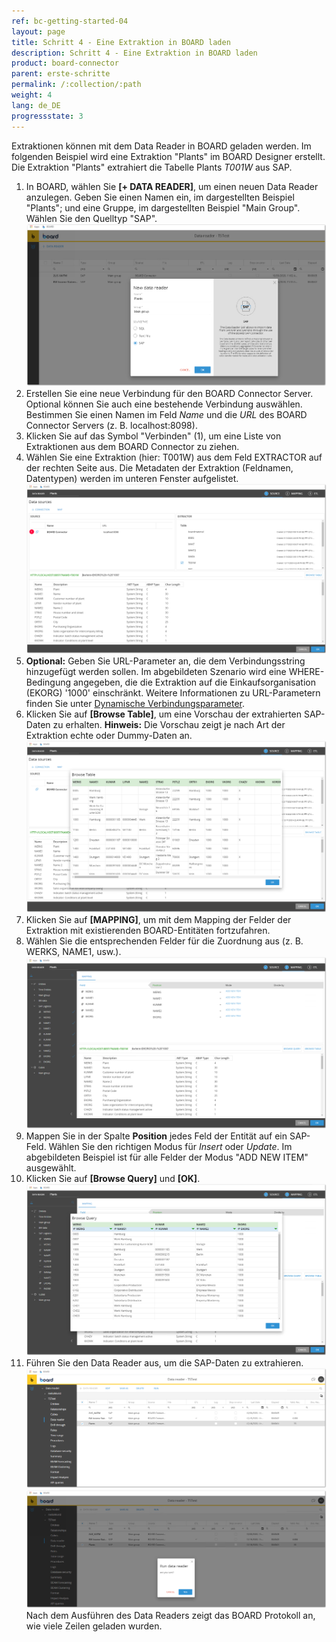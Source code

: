 ```yaml
---
ref: bc-getting-started-04
layout: page
title: Schritt 4 - Eine Extraktion in BOARD laden
description: Schritt 4 - Eine Extraktion in BOARD laden
product: board-connector
parent: erste-schritte
permalink: /:collection/:path
weight: 4
lang: de_DE
progressstate: 3
---
```


Extraktionen können mit dem Data Reader in BOARD geladen werden. Im folgenden Beispiel wird eine Extraktion "Plants" im BOARD Designer erstellt. 
Die Extraktion "Plants" extrahiert die Tabelle Plants *T001W* aus SAP.  

1. In BOARD, wählen Sie **[+ DATA READER]**, um einen neuen Data Reader anzulegen. Geben Sie einen Namen ein, im dargestellten Beispiel "Plants"; und eine Gruppe, im dargestellten Beispiel "Main Group". Wählen Sie den Quelltyp "SAP".
![Load-Extraction-01](/img/content/board/Load-Extraction-01.png)
2. Erstellen Sie eine neue Verbindung für den BOARD Connector Server. Optional können Sie auch eine bestehende Verbindung auswählen. Bestimmen Sie einen Namen im Feld *Name* und die *URL* des BOARD Connector Servers (z. B. localhost:8098).
3. Klicken Sie auf das Symbol "Verbinden" (1), um eine Liste von Extraktionen aus dem BOARD Connector zu ziehen.
4. Wählen Sie eine Extraktion (hier: T001W) aus dem Feld EXTRACTOR auf der rechten Seite aus. Die Metadaten der Extraktion (Feldnamen, Datentypen) werden im unteren Fenster aufgelistet.
![Load-Extraction-02](/img/content/board/Load-Extraction-02.png)
5. **Optional:** Geben Sie URL-Parameter an, die dem Verbindungsstring hinzugefügt werden sollen. 
Im abgebildeten Szenario wird eine WHERE-Bedingung angegeben, die die Extraktion auf die Einkaufsorganisation (EKORG) '1000' einschränkt. 
Weitere Informationen zu URL-Parametern finden Sie unter [Dynamische Verbindungsparameter](../fortgeschrittene-techniken/extraktionsparameter#parameters-tab-source).
6. Klicken Sie auf **[Browse Table]**, um eine Vorschau der extrahierten SAP-Daten zu erhalten. 
**Hinweis:** Die Vorschau zeigt je nach Art der Extraktion echte oder Dummy-Daten an.
![Load-Extraction-03](/img/content/board/Load-Extraction-03.png)
7. Klicken Sie auf **[MAPPING]**, um mit dem Mapping der Felder der Extraktion mit existierenden BOARD-Entitäten fortzufahren. 
8. Wählen Sie die entsprechenden Felder für die Zuordnung aus (z. B. WERKS, NAME1, usw.).
![Load-Extraction-04](/img/content/board/Load-Extraction-04.png)
9. Mappen Sie in der Spalte **Position** jedes Feld der Entität auf ein SAP-Feld. Wählen Sie den richtigen Modus für *Insert* oder *Update*. Im abgebildeten Beispiel ist für alle Felder der Modus "ADD NEW ITEM" ausgewählt.
10. Klicken Sie auf **[Browse Query]** und **[OK]**.
![Load-Extraction-05](/img/content/board/Load-Extraction-05.png)
11. Führen Sie den Data Reader aus, um die SAP-Daten zu extrahieren. <br>
![Load-Extraction-06](/img/content/board/Load-Extraction-06.png)
![Load-Extraction-06](/img/content/board/Load-Extraction-07.png)
Nach dem Ausführen des Data Readers zeigt das BOARD Protokoll an, wie viele Zeilen geladen wurden. <br>
